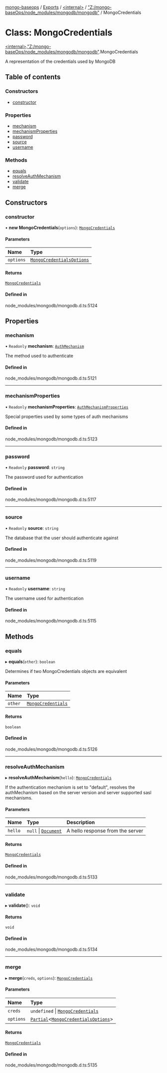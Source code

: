 [mongo-baseops](../README.md) / [Exports](../modules.md) / [\<internal\>](../modules/internal_.md) / ["Z:/mongo-baseOps/node\_modules/mongodb/mongodb"](../modules/internal_._Z__mongo_baseOps_node_modules_mongodb_mongodb_.md) / MongoCredentials

# Class: MongoCredentials

[\<internal\>](../modules/internal_.md).["Z:/mongo-baseOps/node\_modules/mongodb/mongodb"](../modules/internal_._Z__mongo_baseOps_node_modules_mongodb_mongodb_.md).MongoCredentials

A representation of the credentials used by MongoDB

## Table of contents

### Constructors

- [constructor](internal_._Z__mongo_baseOps_node_modules_mongodb_mongodb_.MongoCredentials.md#constructor)

### Properties

- [mechanism](internal_._Z__mongo_baseOps_node_modules_mongodb_mongodb_.MongoCredentials.md#mechanism)
- [mechanismProperties](internal_._Z__mongo_baseOps_node_modules_mongodb_mongodb_.MongoCredentials.md#mechanismproperties)
- [password](internal_._Z__mongo_baseOps_node_modules_mongodb_mongodb_.MongoCredentials.md#password)
- [source](internal_._Z__mongo_baseOps_node_modules_mongodb_mongodb_.MongoCredentials.md#source)
- [username](internal_._Z__mongo_baseOps_node_modules_mongodb_mongodb_.MongoCredentials.md#username)

### Methods

- [equals](internal_._Z__mongo_baseOps_node_modules_mongodb_mongodb_.MongoCredentials.md#equals)
- [resolveAuthMechanism](internal_._Z__mongo_baseOps_node_modules_mongodb_mongodb_.MongoCredentials.md#resolveauthmechanism)
- [validate](internal_._Z__mongo_baseOps_node_modules_mongodb_mongodb_.MongoCredentials.md#validate)
- [merge](internal_._Z__mongo_baseOps_node_modules_mongodb_mongodb_.MongoCredentials.md#merge)

## Constructors

### constructor

• **new MongoCredentials**(`options`): [`MongoCredentials`](internal_._Z__mongo_baseOps_node_modules_mongodb_mongodb_.MongoCredentials.md)

#### Parameters

| Name | Type |
| :------ | :------ |
| `options` | [`MongoCredentialsOptions`](../interfaces/internal_._Z__mongo_baseOps_node_modules_mongodb_mongodb_.MongoCredentialsOptions.md) |

#### Returns

[`MongoCredentials`](internal_._Z__mongo_baseOps_node_modules_mongodb_mongodb_.MongoCredentials.md)

#### Defined in

node_modules/mongodb/mongodb.d.ts:5124

## Properties

### mechanism

• `Readonly` **mechanism**: [`AuthMechanism`](../modules/internal_._Z__mongo_baseOps_node_modules_mongodb_mongodb_.md#authmechanism)

The method used to authenticate

#### Defined in

node_modules/mongodb/mongodb.d.ts:5121

___

### mechanismProperties

• `Readonly` **mechanismProperties**: [`AuthMechanismProperties`](../interfaces/internal_._Z__mongo_baseOps_node_modules_mongodb_mongodb_.AuthMechanismProperties.md)

Special properties used by some types of auth mechanisms

#### Defined in

node_modules/mongodb/mongodb.d.ts:5123

___

### password

• `Readonly` **password**: `string`

The password used for authentication

#### Defined in

node_modules/mongodb/mongodb.d.ts:5117

___

### source

• `Readonly` **source**: `string`

The database that the user should authenticate against

#### Defined in

node_modules/mongodb/mongodb.d.ts:5119

___

### username

• `Readonly` **username**: `string`

The username used for authentication

#### Defined in

node_modules/mongodb/mongodb.d.ts:5115

## Methods

### equals

▸ **equals**(`other`): `boolean`

Determines if two MongoCredentials objects are equivalent

#### Parameters

| Name | Type |
| :------ | :------ |
| `other` | [`MongoCredentials`](internal_._Z__mongo_baseOps_node_modules_mongodb_mongodb_.MongoCredentials.md) |

#### Returns

`boolean`

#### Defined in

node_modules/mongodb/mongodb.d.ts:5126

___

### resolveAuthMechanism

▸ **resolveAuthMechanism**(`hello`): [`MongoCredentials`](internal_._Z__mongo_baseOps_node_modules_mongodb_mongodb_.MongoCredentials.md)

If the authentication mechanism is set to "default", resolves the authMechanism
based on the server version and server supported sasl mechanisms.

#### Parameters

| Name | Type | Description |
| :------ | :------ | :------ |
| `hello` | ``null`` \| [`Document`](../interfaces/internal_._Z__mongo_baseOps_node_modules_mongodb_mongodb_.BSON.Document.md) | A hello response from the server |

#### Returns

[`MongoCredentials`](internal_._Z__mongo_baseOps_node_modules_mongodb_mongodb_.MongoCredentials.md)

#### Defined in

node_modules/mongodb/mongodb.d.ts:5133

___

### validate

▸ **validate**(): `void`

#### Returns

`void`

#### Defined in

node_modules/mongodb/mongodb.d.ts:5134

___

### merge

▸ **merge**(`creds`, `options`): [`MongoCredentials`](internal_._Z__mongo_baseOps_node_modules_mongodb_mongodb_.MongoCredentials.md)

#### Parameters

| Name | Type |
| :------ | :------ |
| `creds` | `undefined` \| [`MongoCredentials`](internal_._Z__mongo_baseOps_node_modules_mongodb_mongodb_.MongoCredentials.md) |
| `options` | [`Partial`](../modules/internal_.md#partial)\<[`MongoCredentialsOptions`](../interfaces/internal_._Z__mongo_baseOps_node_modules_mongodb_mongodb_.MongoCredentialsOptions.md)\> |

#### Returns

[`MongoCredentials`](internal_._Z__mongo_baseOps_node_modules_mongodb_mongodb_.MongoCredentials.md)

#### Defined in

node_modules/mongodb/mongodb.d.ts:5135
